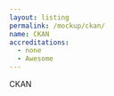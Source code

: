 ```yaml
---
layout: listing
permalink: /mockup/ckan/
name: CKAN
accreditations:
  - none
  - Awesome
---
```



CKAN
